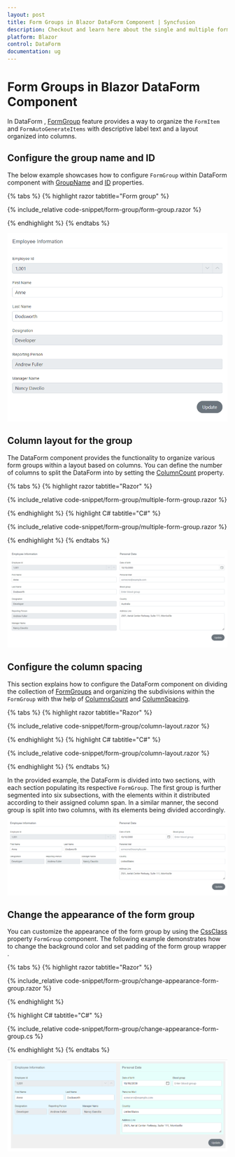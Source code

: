 ```yaml
---
layout: post
title: Form Groups in Blazor DataForm Component | Syncfusion
description: Checkout and learn here about the single and multiple form group configuration  with Blazor DataForm component.
platform: Blazor
control: DataForm
documentation: ug
---
```


# Form Groups in Blazor DataForm Component

In DataForm , [FormGroup](https://help.syncfusion.com/cr/blazor/Syncfusion.Blazor.DataForm.FormGroup.html) feature provides a way to organize the `FormItem` and `FormAutoGenerateItems` with descriptive label text and a layout organized into columns.

## Configure the group name and ID 

The below example showcases how to configure `FormGroup` within  DataForm component with [GroupName](https://help.syncfusion.com/cr/blazor/Syncfusion.Blazor.DataForm.FormGroup.html#Syncfusion_Blazor_DataForm_FormGroup_LabelText) and [ID](https://help.syncfusion.com/cr/blazor/Syncfusion.Blazor.DataForm.FormGroup.html#Syncfusion_Blazor_DataForm_FormGroup_ID) properties.

{% tabs %}
{% highlight razor tabtitle="Form group" %}

{% include_relative code-snippet/form-group/form-group.razor %}

{% endhighlight %}
{% endtabs %}

![Blazor DataForm Form Group.](images/blazor_dataform_single_formgroup.png)

## Column layout for the group

The DataForm component provides the functionality to organize various form groups within a layout based on columns. You can define the number of columns to split the DataForm into by setting the [ColumnCount](https://help.syncfusion.com/cr/blazor/Syncfusion.Blazor.DataForm.SfDataForm.html#Syncfusion_Blazor_DataForm_SfDataForm_ColumnCount) property.

{% tabs %}
{% highlight razor tabtitle="Razor" %}

{% include_relative code-snippet/form-group/multiple-form-group.razor %}

{% endhighlight %}
{% highlight C# tabtitle="C#" %}

{% include_relative code-snippet/form-group/multiple-form-group.razor %}

{% endhighlight %}
{% endtabs %}

![Blazor DataForm Form Group.](images/blazor_dataform_multiple_formgroup.png)

## Configure the column spacing 

This section explains how to configure the DataForm component on dividing the collection of [FormGroups](https://help.syncfusion.com/cr/blazor/Syncfusion.Blazor.DataForm.FormGroup.html) and organizing the subdivisions within the `FormGroup` with thw help of [ColumnsCount](https://help.syncfusion.com/cr/blazor/Syncfusion.Blazor.DataForm.FormGroup.html#Syncfusion_Blazor_DataForm_FormGroup_ColumnCount) and [ColumnSpacing](https://help.syncfusion.com/cr/blazor/Syncfusion.Blazor.DataForm.FormGroup.html#Syncfusion_Blazor_DataForm_FormGroup_ColumnSpacing).

{% tabs %}
{% highlight razor tabtitle="Razor" %}

{% include_relative code-snippet/form-group/column-layout.razor %}

{% endhighlight %}
{% highlight C# tabtitle="C#" %}

{% include_relative code-snippet/form-group/column-layout.razor %}

{% endhighlight %}
{% endtabs %}

In the provided example, the DataForm is divided into two sections, with each section populating its respective `FormGroup`. The first group is further segmented into six subsections, with the elements within it distributed according to their assigned column span. In a similar manner, the second group is split into two columns, with its elements being divided accordingly.

![Blazor DataForm Form Group Column Layout.](images/blazor_dataform_formgroup_column_layout.png)

## Change the appearance of the form group

You can customize the appearance of the form group by using the [CssClass](https://help.syncfusion.com/cr/blazor/Syncfusion.Blazor.DataForm.FormGroup.html#Syncfusion_Blazor_DataForm_FormGroup_CssClass) property `FormGroup` component. The following example demonstrates how to change the background color and set padding of the form group wrapper .

{% tabs %}
{% highlight razor tabtitle="Razor"  %}

{% include_relative code-snippet/form-group/change-appearance-form-group.razor %}

{% endhighlight %}

{% highlight C# tabtitle="C#"  %}

{% include_relative code-snippet/form-group/change-appearance-form-group.cs %}

{% endhighlight %}
{% endtabs %}

![Blazor DataForm Form Group Customization.](images/blazor_dataform_formgroup_customization.png)

